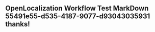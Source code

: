 <properties
ms.topic="hero-topic"
ms.test1="hero-topic"
ms.test2="test"/>


## OpenLocalization Workflow Test MarkDown 55491e55-d535-4187-9077-d93043035931 thanks!



<!--HONumber=Aug16_HO1-->


